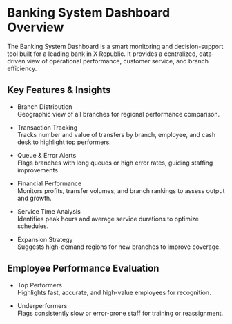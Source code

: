 # Banking System Dashboard Overview
The Banking System Dashboard is a smart monitoring and decision-support tool built for a leading bank in X Republic. It provides a centralized, data-driven view of operational performance, customer service, and branch efficiency.

## Key Features & Insights

- Branch Distribution  
  Geographic view of all branches for regional performance comparison.

- Transaction Tracking  
  Tracks number and value of transfers by branch, employee, and cash desk to highlight top performers.

- Queue & Error Alerts  
  Flags branches with long queues or high error rates, guiding staffing improvements.

- Financial Performance  
  Monitors profits, transfer volumes, and branch rankings to assess output and growth.

- Service Time Analysis  
  Identifies peak hours and average service durations to optimize schedules.

- Expansion Strategy  
  Suggests high-demand regions for new branches to improve coverage.

## Employee Performance Evaluation

- Top Performers  
  Highlights fast, accurate, and high-value employees for recognition.

- Underperformers  
  Flags consistently slow or error-prone staff for training or reassignment.
